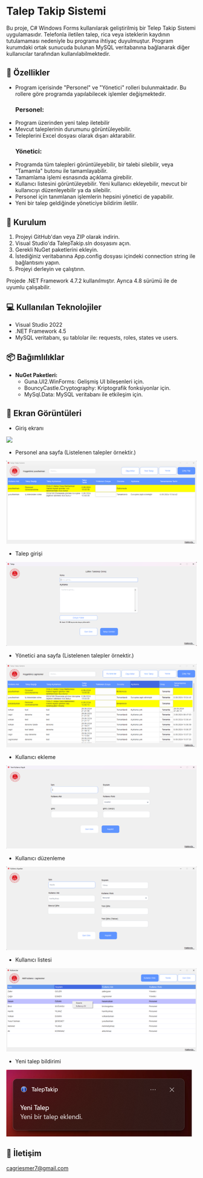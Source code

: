 # Talep Takip Sistemi
Bu proje, C# Windows Forms kullanılarak geliştirilmiş bir Telep Takip Sistemi uygulamasıdır. Telefonla iletilen talep, rica veya isteklerin kaydının tutulamaması nedeniyle bu programa ihtiyaç duyulmuştur. Program kurumdaki ortak sunucuda bulunan MySQL veritabanına bağlanarak diğer kullanıcılar tarafından kullanılabilmektedir.

## 🔹 Özellikler
- Program içerisinde "Personel" ve "Yönetici" rolleri bulunmaktadır. Bu rollere göre programda yapılabilecek işlemler değişmektedir.
  ### Personel:
- Program üzerinden yeni talep iletebilir
- Mevcut taleplerinin durumunu görüntüleyebilir.
- Teleplerini Excel dosyası olarak dışarı aktarabilir.
  ### Yönetici:
- Programda tüm talepleri görüntüleyebilir, bir talebi silebilir, veya "Tamamla" butonu ile tamamlayabilir.
- Tamamlama işlemi esnasında açıklama girebilir.
- Kullanıcı listesini görüntüleyebilir. Yeni kullanıcı ekleyebilir, mevcut bir kullanıcıyı düzenleyebilir ya da silebilir.
- Personel için tanımlanan işlemlerin hepsini yönetici de yapabilir.
- Yeni bir talep geldiğinde yöneticiye bildirim iletilir.

## 🔧 Kurulum
1. Projeyi GitHub'dan veya ZIP olarak indirin.
2. Visual Studio'da TalepTakip.sln dosyasını açın.
3. Gerekli NuGet paketlerini ekleyin.
4. İstediğiniz veritabanına App.config dosyası içindeki connection string ile bağlantısını yapın.
5. Projeyi derleyin ve çalıştırın.

Projede .NET Framework 4.7.2 kullanılmıştır. Ayrıca 4.8 sürümü ile de uyumlu çalışabilir.

## 💻 Kullanılan Teknolojiler
- Visual Studio 2022
- .NET Framework 4.5
- MySQL veritabanı, şu tablolar ile: requests, roles, states ve users.

## 📦 Bağımlılıklar
- **NuGet Paketleri:**
  - Guna.UI2.WinForms: Gelişmiş UI bileşenleri için.
  - BouncyCastle.Cryptography: Kriptografik fonksiyonlar için.
  - MySql.Data: MySQL veritabanı ile etkileşim için.

## 📸 Ekran Görüntüleri
- Giriş ekranı
<img src = "Images/1girisEkranı.png"/>

- Personel ana sayfa (Listelenen talepler örnektir.)
<img src = "Images/2PersonelAnaSayfa.png"/>

- Talep girişi
<img src = "Images/3talepEkleme.png"/>

- Yönetici ana sayfa (Listelenen talepler örnektir.)
<img src = "Images/4YoneticiAnaSayfa.png"/>

- Kullanıcı ekleme
<img src = "Images/5yeniKullanıcıEkleme.png"/>

- Kullanıcı düzenleme
<img src = "Images/6kullanıcıDüzenleme.png"/>

- Kullanıcı listesi
<img src = "Images/7kullanıcıListesi.png"/>

- Yeni talep bildirimi
<img src = "Images/9bildirim.png"/>

## 📧 İletişim
cagriesmer7@gmail.com
